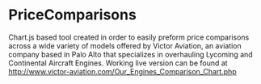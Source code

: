 # PriceComparisons

Chart.js based tool created in order to easily preform price comparisons across a wide variety of models offered by Victor Aviation, 
an aviation company based in Palo Alto that specializes in overhauling Lycoming and Continental Aircraft Engines. Working live version can
be found at http://www.victor-aviation.com/Our_Engines_Comparison_Chart.php
